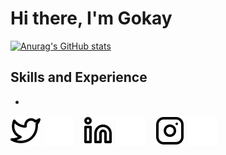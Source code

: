 # Hi there, I'm Gokay

[![Anurag's GitHub stats](https://github-readme-stats.vercel.app/api?username=GokayCan)](https://github.com/anuraghazra/github-readme-stats)

## Skills and Experience
* 


[![website](./img/twitter-light.svg)](https://twitter.com/GkycanKurtoglu#gh-light-mode-only)
[![website](./img/twitter-dark.svg)](https://twitter.com/GkycanKurtoglu#gh-dark-mode-only)
&nbsp;&nbsp;
[![website](./img/linkedin-light.svg)](https://www.linkedin.com/in/gokay-can-kurtoglu-959b57224/#gh-light-mode-only)
[![website](./img/linkedin-dark.svg)](https://www.linkedin.com/in/gokay-can-kurtoglu-959b57224/#gh-dark-mode-only)
&nbsp;&nbsp;
[![website](./img/instagram-light.svg)](https://www.instagram.com/kurtoglu_gokaycan/#gh-light-mode-only)
[![website](./img/instagram-dark.svg)](https://www.instagram.com/kurtoglu_gokaycan/#gh-dark-mode-only)










<!--
**GokayCan/GokayCan** is a ✨ _special_ ✨ repository because its `README.md` (this file) appears on your GitHub profile.

Here are some ideas to get you started:

- 🔭 I’m currently working on ...
- 🌱 I’m currently learning ...
- 👯 I’m looking to collaborate on ...
- 🤔 I’m looking for help with ...
- 💬 Ask me about ...
- 📫 How to reach me: ...
- 😄 Pronouns: ...
- ⚡ Fun fact: ...
-->
